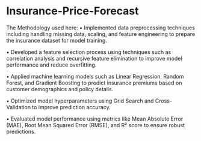 # Insurance-Price-Forecast
The Methodology used here:
• Implemented data preprocessing techniques including handling missing data, scaling, and feature engineering to prepare the insurance dataset for model training.

• Developed a feature selection process using techniques such as correlation analysis and recursive feature elimination to improve model performance and reduce overfitting.

• Applied machine learning models such as Linear Regression, Random Forest, and Gradient Boosting to predict insurance premiums based on customer demographics and policy details.

• Optimized model hyperparameters using Grid Search and Cross-Validation to improve prediction accuracy.

• Evaluated model performance using metrics like Mean Absolute Error (MAE), Root Mean Squared Error (RMSE), and R² score to ensure robust predictions.
